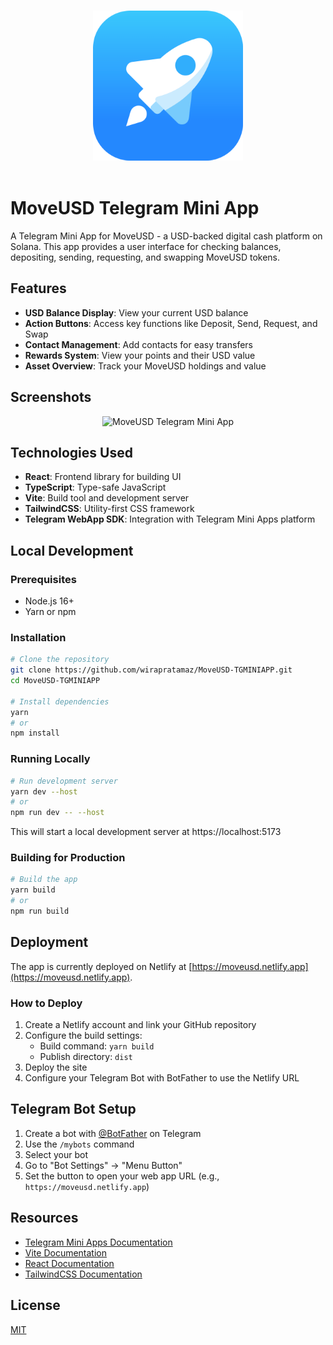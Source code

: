 <p align="center">
  <br>
  <img width="240" src="./src/assets/tapps.png" alt="logo of telegram web apps">
  <br>
  <br>
</p>

# MoveUSD Telegram Mini App

A Telegram Mini App for MoveUSD - a USD-backed digital cash platform on Solana. This app provides a user interface for checking balances, depositing, sending, requesting, and swapping MoveUSD tokens.

## Features

- **USD Balance Display**: View your current USD balance
- **Action Buttons**: Access key functions like Deposit, Send, Request, and Swap
- **Contact Management**: Add contacts for easy transfers
- **Rewards System**: View your points and their USD value
- **Asset Overview**: Track your MoveUSD holdings and value

## Screenshots

<p align="center">
  <img width="300" src="https://github.com/wirapratamaz/MoveUSD-TGMINIAPP/assets/YOUR_GITHUB_ID/raw/master/screenshots/screenshot.png" alt="MoveUSD Telegram Mini App">
</p>

## Technologies Used

- **React**: Frontend library for building UI
- **TypeScript**: Type-safe JavaScript
- **Vite**: Build tool and development server
- **TailwindCSS**: Utility-first CSS framework
- **Telegram WebApp SDK**: Integration with Telegram Mini Apps platform

## Local Development

### Prerequisites

- Node.js 16+
- Yarn or npm

### Installation

```bash
# Clone the repository
git clone https://github.com/wirapratamaz/MoveUSD-TGMINIAPP.git
cd MoveUSD-TGMINIAPP

# Install dependencies
yarn
# or
npm install
```

### Running Locally

```bash
# Run development server
yarn dev --host
# or
npm run dev -- --host
```

This will start a local development server at https://localhost:5173

### Building for Production

```bash
# Build the app
yarn build
# or
npm run build
```

## Deployment

The app is currently deployed on Netlify at [https://moveusd.netlify.app](https://moveusd.netlify.app).

### How to Deploy

1. Create a Netlify account and link your GitHub repository
2. Configure the build settings:
   - Build command: `yarn build`
   - Publish directory: `dist`
3. Deploy the site
4. Configure your Telegram Bot with BotFather to use the Netlify URL

## Telegram Bot Setup

1. Create a bot with [@BotFather](https://t.me/BotFather) on Telegram
2. Use the `/mybots` command
3. Select your bot
4. Go to "Bot Settings" → "Menu Button"
5. Set the button to open your web app URL (e.g., `https://moveusd.netlify.app`)

## Resources

- [Telegram Mini Apps Documentation](https://docs.ton.org/develop/dapps/twa)
- [Vite Documentation](https://vitejs.dev/)
- [React Documentation](https://reactjs.org/)
- [TailwindCSS Documentation](https://tailwindcss.com/docs)

## License

[MIT](LICENSE)
